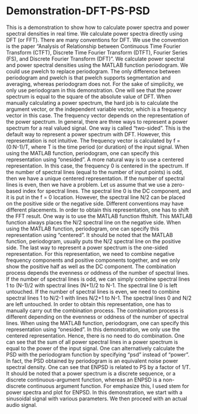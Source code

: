 # Demonstration-DFT-PS-PSD
This is a demonstration to show how to calculate power spectra and power spectral densities in real time. We calculate power spectra directly using DFT (or FFT). There are many conventions for DFT. We use the convention is the paper “Analysis of Relationship between Continuous Time Fourier Transform (CTFT), Discrete Time Fourier Transform (DTFT), Fourier Series (FS), and Discrete Fourier Transform (DFT)”. We calculate power spectral and power spectral densities using the MATLAB function periodogram. We could use pwelch to replace periodogram. The only difference between periodogram and pwelch is that pwelch supports segmentation and averaging, whereas periodogram does not. For the sake of simplicity, we only use periodogram in this demonstration. One will see that the power spectrum is equal to the square of the absolute value of DFT. When manually calculating a power spectrum, the hard job is to calculate the argument vector, or the independent variable vector, which is a frequency vector in this case. The frequency vector depends on the representation of the power spectrum. In general, there are three ways to represent a power spectrum for a real valued signal. One way is called “two-sided”. This is the default way to represent a power spectrum with DFT. However, this representation is not intuitive. The frequency vector is calculated by f = (0:N-1)/T, where T is the time period (or duration) of the input signal. When using the MATLAB function, periodogram, one can specify this representation using “onesided”. A more natural way is to use a centered representation. In this case, the frequency 0 is centered in the spectrum. If the number of spectral lines (equal to the number of input points) is odd, then we have a unique centered representation. If the number of spectral lines is even, then we have a problem. Let us assume that we use a zero-based index for spectral lines. The spectral line 0 is the DC component, and it is put in the f = 0 location. However, the spectral line N/2 can be placed on the positive side or the negative side. Different conventions may have different placements. In order to obtain this representation, one has to shift the FFT result. One way is to use the MATLAB function fftshift. This MATLAB function always places the N/2 spectral line on the negative side. When using the MATLAB function, periodogram, one can specify this representation using “centered”. It should be noted that the MATLAB function, periodogram, usually puts the N/2 spectral line on the positive side. The last way to represent a power spectrum is the one-sided representation. For this representation, we need to combine negative frequency components and positive components together, and we only show the positive half as well as the DC component. The combination process depends the evenness or oddness of the number of spectral lines. If the number of spectral lines is odd, we can simply combine spectral lines 1 to (N-1)/2 with spectral lines (N+1)/2 to N-1. The spectral line 0 is left untouched. If the number of spectral lines is even, we need to combine spectral lines 1 to N/2-1 with lines N/2+1 to N-1. The spectral lines 0 and N/2 are left untouched. In order to obtain this representation, one has to manually carry out the combination process. The combination process is different depending on the evenness or oddness of the number of spectral lines. When using the MATLAB function, periodogram, one can specify this representation using “onesided”. In this demonstration, we only use the centered representation. Hence, there is no need to do combination. One can see that the sum of all power spectral lines in a power spectrum is equal to the power of the input signal. One can alternatively calculate the PSD with the periodogram function by specifying “psd” instead of “power”. In fact, the PSD obtained by periodogram is an equivalent noise power spectral density. One can see that ENPSD is related to PS by a factor of 1/T. It should be noted that a power spectrum is a discrete sequence, or a discrete continuous-argument function, whereas an ENPSD is a non-discrete continuous argument function. For emphasize this, I used stem for power spectra and plot for ENPSD. In this demonstration, we start with a sinusoidal signal with various parameters. We then proceed with an actual audio signal.
